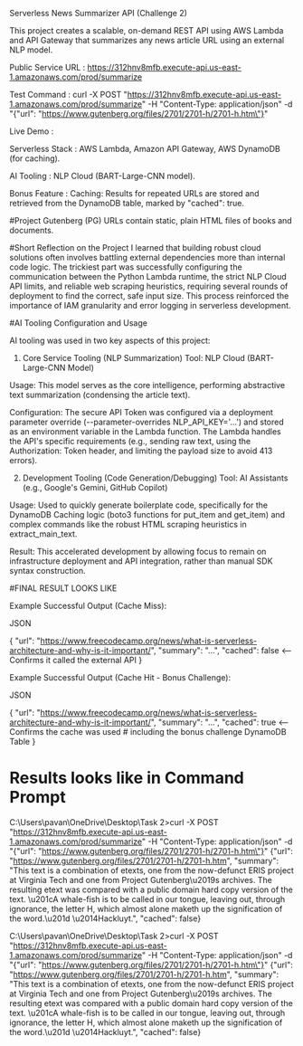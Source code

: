 Serverless News Summarizer API (Challenge 2)

This project creates a scalable, on-demand REST API using AWS Lambda and API Gateway that summarizes any news article URL using an external NLP model.

Public Service URL : https://312hnv8mfb.execute-api.us-east-1.amazonaws.com/prod/summarize

Test Command : curl -X POST "https://312hnv8mfb.execute-api.us-east-1.amazonaws.com/prod/summarize" -H "Content-Type: application/json" -d "{\"url\": \"https://www.gutenberg.org/files/2701/2701-h/2701-h.htm\"}"

Live Demo : 


Serverless Stack : AWS Lambda, Amazon API Gateway, AWS DynamoDB (for caching).

AI Tooling : NLP Cloud (BART-Large-CNN model).

Bonus Feature : Caching: Results for repeated URLs are stored and retrieved from the DynamoDB table, marked by "cached": true.


#Project Gutenberg (PG) URLs contain static, plain HTML files of books and documents. 


#Short Reflection on the Project
I learned that building robust cloud solutions often involves battling external dependencies more than internal code logic. The trickiest part was successfully configuring the communication between the Python Lambda runtime, the strict NLP Cloud API limits, and reliable web scraping heuristics, requiring several rounds of deployment to find the correct, safe input size. This process reinforced the importance of IAM granularity and error logging in serverless development.



#AI Tooling Configuration and Usage

AI tooling was used in two key aspects of this project:

1. Core Service Tooling (NLP Summarization)
Tool: NLP Cloud (BART-Large-CNN Model)

Usage: This model serves as the core intelligence, performing abstractive text summarization (condensing the article text).

Configuration: 
The secure API Token was configured via a deployment parameter override (--parameter-overrides NLP_API_KEY='...') and stored as an environment variable in the Lambda function. The Lambda handles the API's specific requirements (e.g., sending raw text, using the Authorization: Token header, and limiting the payload size to avoid 413 errors).

2. Development Tooling (Code Generation/Debugging)
Tool: AI Assistants (e.g., Google's Gemini, GitHub Copilot)

Usage: 
Used to quickly generate boilerplate code, specifically for the DynamoDB Caching logic (boto3 functions for put_item and get_item) and complex commands like the robust HTML scraping heuristics in extract_main_text.

Result: 
This accelerated development by allowing focus to remain on infrastructure deployment and API integration, rather than manual SDK syntax construction.





#FINAL RESULT LOOKS LIKE

Example Successful Output (Cache Miss):

JSON

{
  "url": "https://www.freecodecamp.org/news/what-is-serverless-architecture-and-why-is-it-important/",
  "summary": "...", 
  "cached": false  <-- Confirms it called the external API
}

Example Successful Output (Cache Hit - Bonus Challenge):

JSON

{
  "url": "https://www.freecodecamp.org/news/what-is-serverless-architecture-and-why-is-it-important/",
  "summary": "...", 
  "cached": true   <-- Confirms the cache was used  # including the bonus challenge  DynamoDB Table
}


# Results looks like in Command Prompt

C:\Users\pavan\OneDrive\Desktop\Task 2>curl -X POST "https://312hnv8mfb.execute-api.us-east-1.amazonaws.com/prod/summarize" -H "Content-Type: application/json" -d "{\"url\": \"https://www.gutenberg.org/files/2701/2701-h/2701-h.htm\"}"
{"url": "https://www.gutenberg.org/files/2701/2701-h/2701-h.htm", "summary": "This text is a combination of etexts, one from the now-defunct ERIS project at Virginia Tech and one from Project Gutenberg\u2019s archives. The resulting etext was compared with a public domain hard copy version of the text. \u201cA whale-fish is to be called in our tongue, leaving out, through ignorance, the letter H, which almost alone maketh up the signification of the word.\u201d \u2014Hackluyt.", "cached": false}



C:\Users\pavan\OneDrive\Desktop\Task 2>curl -X POST "https://312hnv8mfb.execute-api.us-east-1.amazonaws.com/prod/summarize" -H "Content-Type: application/json" -d "{\"url\": \"https://www.gutenberg.org/files/2701/2701-h/2701-h.htm\"}"
{"url": "https://www.gutenberg.org/files/2701/2701-h/2701-h.htm", "summary": "This text is a combination of etexts, one from the now-defunct ERIS project at Virginia Tech and one from Project Gutenberg\u2019s archives. The resulting etext was compared with a public domain hard copy version of the text. \u201cA whale-fish is to be called in our tongue, leaving out, through ignorance, the letter H, which almost alone maketh up the signification of the word.\u201d \u2014Hackluyt.", "cached": false}

